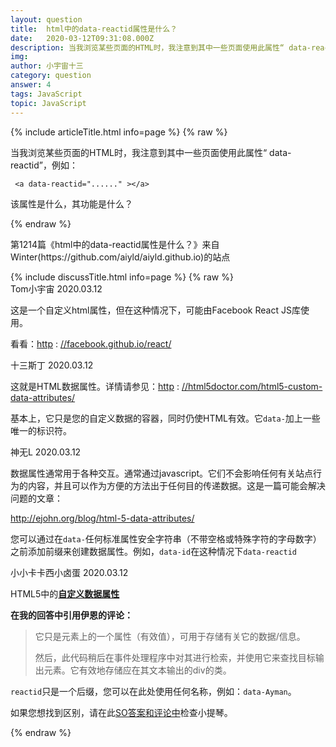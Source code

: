 ```yaml
---
layout: question
title:  html中的data-reactid属性是什么？
date:   2020-03-12T09:31:08.000Z
description: 当我浏览某些页面的HTML时，我注意到其中一些页面使用此属性“ data-reactid”，例如：  <a data-reactid="......"...
img: 
author: 小宇宙十三
category: question
answer: 4
tags: JavaScript
topic: JavaScript
---
```

<div class="article-root">
  <div class="article">
    {% include articleTitle.html info=page %}
    {% raw %}
    <div class="article-content"><p><font style="vertical-align: inherit;"><font style="vertical-align: inherit;">当我浏览某些页面的HTML时，我注意到其中一些页面使用此属性“ data-reactid”，例如： </font></font></p>

<pre><code> &lt;a data-reactid="......" &gt;&lt;/a&gt;
</code></pre>

<p><font style="vertical-align: inherit;"><font style="vertical-align: inherit;">该属性是什么，其功能是什么？  </font></font></p></div>
    {% endraw %}
  </div>
  <p class="winter_mark">第1214篇《html中的data-reactid属性是什么？》来自Winter(https://github.com/aiyld/aiyld.github.io)的站点</p>
  <div class="discuss-wrapper">
    {% include discussTitle.html info=page %}
    {% raw %}
    <div class="discuss-item">
        <div class="discuss-parent">
          <div class="discuss-meta">
            <span class="discuss-user">Tom小宇宙</span>
            <span class="discuss-time">2020.03.12</span>
          </div>
          <div class="discuss-comment"><p><font style="vertical-align: inherit;"><font style="vertical-align: inherit;">这是一个自定义html属性，但在这种情况下，可能由Facebook React JS库使用。</font></font></p>

<p><font style="vertical-align: inherit;"><font style="vertical-align: inherit;">看看：</font><a href="http://facebook.github.io/react/" rel="noreferrer"><font style="vertical-align: inherit;">http</font></a><font style="vertical-align: inherit;"> : </font></font><a href="http://facebook.github.io/react/" rel="noreferrer"><font style="vertical-align: inherit;"><font style="vertical-align: inherit;">//facebook.github.io/react/</font></font></a></p></div>
        </div></div><div class="discuss-item">
        <div class="discuss-parent">
          <div class="discuss-meta">
            <span class="discuss-user">十三斯丁</span>
            <span class="discuss-time">2020.03.12</span>
          </div>
          <div class="discuss-comment"><p><font style="vertical-align: inherit;"><font style="vertical-align: inherit;">这就是HTML数据属性。</font><font style="vertical-align: inherit;">详情请参见：</font><a href="http://html5doctor.com/html5-custom-data-attributes/" rel="nofollow"><font style="vertical-align: inherit;">http</font></a><font style="vertical-align: inherit;"> : </font></font><a href="http://html5doctor.com/html5-custom-data-attributes/" rel="nofollow"><font style="vertical-align: inherit;"><font style="vertical-align: inherit;">//html5doctor.com/html5-custom-data-attributes/</font></font></a></p>

<p><font style="vertical-align: inherit;"><font style="vertical-align: inherit;">基本上，它只是您的自定义数据的容器，同时仍使HTML有效。</font><font style="vertical-align: inherit;">它</font></font><code>data-</code><font style="vertical-align: inherit;"><font style="vertical-align: inherit;">加上一些唯一的标识符。</font></font></p></div>
        </div></div><div class="discuss-item">
        <div class="discuss-parent">
          <div class="discuss-meta">
            <span class="discuss-user">神无L</span>
            <span class="discuss-time">2020.03.12</span>
          </div>
          <div class="discuss-comment"><p><font style="vertical-align: inherit;"><font style="vertical-align: inherit;">数据属性通常用于各种交互。</font><font style="vertical-align: inherit;">通常通过javascript。</font><font style="vertical-align: inherit;">它们不会影响任何有关站点行为的内容，并且可以作为方便的方法出于任何目的传递数据。</font><font style="vertical-align: inherit;">这是一篇可能会解决问题的文章：</font></font></p>

<p><a href="http://ejohn.org/blog/html-5-data-attributes/" rel="nofollow"><font style="vertical-align: inherit;"><font style="vertical-align: inherit;">http://ejohn.org/blog/html-5-data-attributes/</font></font></a></p>

<p><font style="vertical-align: inherit;"><font style="vertical-align: inherit;">您可以通过在</font></font><code>data-</code><font style="vertical-align: inherit;"><font style="vertical-align: inherit;">任何标准属性安全字符串（不带空格或特殊字符的字母数字）之前</font><font style="vertical-align: inherit;">添加前缀</font><font style="vertical-align: inherit;">来</font><font style="vertical-align: inherit;">创建数据属性</font><font style="vertical-align: inherit;">。</font><font style="vertical-align: inherit;">例如，</font></font><code>data-id</code><font style="vertical-align: inherit;"><font style="vertical-align: inherit;">在这种情况下</font></font><code>data-reactid</code></p></div>
        </div></div><div class="discuss-item">
        <div class="discuss-parent">
          <div class="discuss-meta">
            <span class="discuss-user">小小卡卡西小卤蛋</span>
            <span class="discuss-time">2020.03.12</span>
          </div>
          <div class="discuss-comment"><p><a href="http://html5doctor.com/html5-custom-data-attributes/" rel="nofollow noreferrer"><strong><font style="vertical-align: inherit;"></font></strong></a><font style="vertical-align: inherit;"><font style="vertical-align: inherit;">HTML5中的</font><a href="http://html5doctor.com/html5-custom-data-attributes/" rel="nofollow noreferrer"><strong><font style="vertical-align: inherit;">自定义数据属性</font></strong></a></font></p>

<p><strong><font style="vertical-align: inherit;"><font style="vertical-align: inherit;">在我的回答中引用伊恩的评论：</font></font></strong></p>

<blockquote>
  <p><font style="vertical-align: inherit;"><font style="vertical-align: inherit;">它只是元素上的一个属性（有效值），可用于存储有关它的数据/信息。 </font></font></p>
  
  <p><font style="vertical-align: inherit;"><font style="vertical-align: inherit;">然后，此代码稍后在事件处理程序中对其进行检索，并使用它来查找目标输出元素。</font><font style="vertical-align: inherit;">它有效地存储应在其文本输出的div的类。</font></font></p>
</blockquote>

<p><code>reactid</code><font style="vertical-align: inherit;"><font style="vertical-align: inherit;">只是一个后缀，您可以在此处使用任何名称，例如：</font></font><code>data-Ayman</code><font style="vertical-align: inherit;"><font style="vertical-align: inherit;">。</font></font></p>

<p><font style="vertical-align: inherit;"><font style="vertical-align: inherit;">如果您想找到区别，请在此</font></font><a href="https://stackoverflow.com/a/17573494/1671639"><font style="vertical-align: inherit;"><font style="vertical-align: inherit;">SO答案和评论中</font></font></a><font style="vertical-align: inherit;"><font style="vertical-align: inherit;">检查小提琴</font><font style="vertical-align: inherit;">。</font></font></p></div>
        </div></div>
    {% endraw %}
  </div>
<div>
